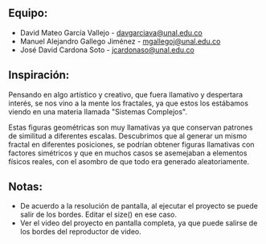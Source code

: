 ## Equipo:

- David Mateo García Vallejo - davgarciava@unal.edu.co
- Manuel Alejandro Gallego Jiménez - mgallegoj@unal.edu.co
- José David Cardona Soto - jcardonaso@unal.edu.co

## Inspiración:

Pensando en algo artístico y creativo, que fuera llamativo y despertara interés, se nos vino a la mente los fractales, ya que estos los estábamos viendo en una materia llamada "Sistemas Complejos". 

Estas figuras geométricas son muy llamativas ya que conservan patrones de similitud a diferentes escalas. Descubrimos que al generar un mismo fractal en diferentes posiciones, se podrían obtener figuras llamativas con factores simétricos y que en muchos casos se asemejaban a elementos físicos reales, con el asombro de que todo era generado aleatoriamente.

## Notas:

- De acuerdo a la resolución de pantalla, al ejecutar el proyecto se puede salir de los bordes. Editar el size() en ese caso.
- Ver el video del proyecto en pantalla completa, ya que puede salirse de los bordes del reproductor de video.
